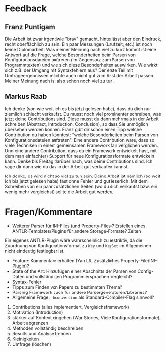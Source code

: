 # Feedback

## Franz Puntigam

Die Arbeit ist zwar irgendwie "brav" gemacht, hinterlässt aber den
Eindruck, recht oberflächlich zu sein. Ein paar Messungen (Laufzeit,
etc.) ist noch keine Diplomarbeit. Was meiner Meinung nach viel zu kurz
kommt ist eine Antwort auf die Frage, welche Besonderheiten beim Parsen
von Konfigurationsdateien auftreten (im Gegensatz zum Parsen von
Programmtexten) und wie sich diese Besonderheiten auswirken. Wie wirkt
sich z.B. der Umgang mit Syntaxfehlern aus? Der erste Teil mit
Umfrageergebnissen möchte auch nicht gut zum Rest der Arbeit passen.
Meiner Meinung nach ist also schon noch viel zu tun.

## Markus Raab

Ich denke (von wie weit ich es bis jetzt gelesen habe), dass du dich nur
ziemlich schlecht verkaufst. Du musst noch viel prominenter schreiben,
was jetzt deine Contributions sind. Diese musst du dann mehrmals in der
Arbeit schreiben (Abstract, Introduction, Conclusion), so dass Sie
unmöglich übersehen werden können. Franz gibt dir schon einen Tipp
welche Contribution du haben könntest: "welche Besonderheiten beim
Parsen von Konfigurationsdateien auftreten". Eine andere Contribution
wäre, dass so viele Techniken in einem gemeinsamen Framework fair
verglichen werden. Und eine andere Contribution, dass du ein Framework
entwickelt hast, mit dem man einfach(er) Support für neue
Konfigurationsformate entwickeln kann. Denke bis Freitag darüber nach,
was deine Contributions sind. Ich sage dir dann wie du das in der Arbeit
gut verkaufen kannst.

Ich denke, es wird nicht so viel zu tun sein. Deine Arbeit ist nämlich
(so weit ich bis jetzt gelesen habe) fast ohne Fehler und gut leserlich.
Mit dem Schreiben von ein paar zusätzlichen Seiten (wo du dich verkaufst
bzw. ein wenig mehr vergleichst) sollte die Arbeit gut werden.

# Fragen/Kommentare

- Weiterer Parser für INI-Files (und Property-Files)? Erstellen eines ANTLR-Templates/Plugins für andere Storage-Formate? Zeiten

Ein eigenes ANTLR-Plugin wäre wahrscheinlich zu restriktiv, da die Zuordnung von Konfigurationsformat zu `Key` und `KeySet` im Allgemeinen nicht eindeutig festlegbar ist.

- Feature: Kommentare erhalten (Yan LR, Zusätzliches Property-File/INI-Plugin)?
- State of the Art: Hinzufügen einer Abschnitts der Parsen von Config-Daten und vollständigen Programmiersprachen vergleicht?
- Syntax-Fehler
- Tipps zum Finden von Papers zu bestimmten Thema?
- Parsing Framework auch für andere Parsergeneratoren/Libraries?
- Allgemeine Frage: `-Wconversion` als Standard-Compiler-Flag sinnvoll?

1. Contributions (alles implementiert, Vergleichsframework)
2. Motivation (Introduction)
3. stärker auf Kontext eingehen (War Stories, Viele Konfigurationsformate), Arbeit abgrenzen
4. Methoden vollständig beschreiben
5. Results und Analyse trennen
6. Kleinigkeiten
7. Umfrage (löschen)
